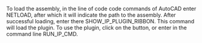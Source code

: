 To load the assembly, in the line of code code commands of AutoCAD enter NETLOAD, after which it will indicate the path to the assembly. 
After successful loading, enter there SHOW_IP_PLUGIN_RIBBON. This command will load the plugin. 
To use the plugin, click on the button, or enter in the command line RUN_IP_CMD.
